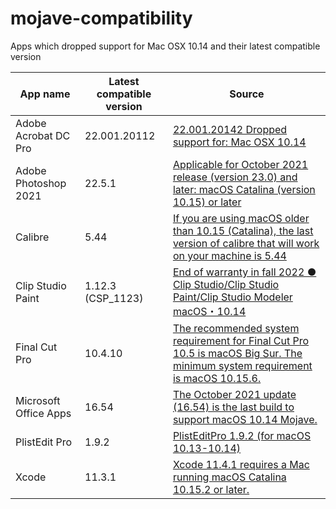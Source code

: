 # mojave-compatibility
Apps which dropped support for Mac OSX 10.14 and their latest compatible version

|  App name  |  Latest compatible version  | Source
| ---- | ---- | ---- |
|  Adobe Acrobat DC Pro  |  22.001.20112 | [22.001.20142 Dropped support for: Mac OSX 10.14](https://www.adobe.com/devnet-docs/acrobatetk/tools/ReleaseNotesDC/index.html) |
|  Adobe Photoshop 2021  |  22.5.1  | [Applicable for October 2021 release (version 23.0) and later: macOS Catalina (version 10.15) or later](https://helpx.adobe.com/photoshop/system-requirements.html) |
|  Calibre  |  5.44  | [If you are using macOS older than 10.15 (Catalina), the last version of calibre that will work on your machine is 5.44](https://calibre-ebook.com/download_osx) |
|  Clip Studio Paint  |  1.12.3 (CSP_1123) | [End of warranty in fall 2022 ● Clip Studio/Clip Studio Paint/Clip Studio Modeler macOS・10.14](https://support.clip-studio.com/en-us/faq/articles/20220032) |
|  Final Cut Pro  |  10.4.10  | [The recommended system requirement for Final Cut Pro 10.5 is macOS Big Sur. The minimum system requirement is macOS 10.15.6.](https://support.apple.com/guide/final-cut-pro/whats-new-in-final-cut-pro-105-ver3daafa3a2/mac) |
|  Microsoft Office Apps  |  16.54  | [The October 2021 update (16.54) is the last build to support macOS 10.14 Mojave.](https://support.microsoft.com/en-us/office/upgrade-macos-to-continue-receiving-microsoft-365-and-office-for-mac-updates-16b8414f-08ec-4b24-8c91-10a918f649f8#ID0EBBF=Office_for_Mac_2021) |
|  PlistEdit Pro  |  1.9.2  | [PlistEditPro 1.9.2 (for macOS 10.13-10.14)](https://www.fatcatsoftware.com/plisteditpro_downloads/) |
|  Xcode  |  11.3.1  | [Xcode 11.4.1 requires a Mac running macOS Catalina 10.15.2 or later.](https://developer.apple.com/documentation/xcode-release-notes/xcode-11_4_1-release-notes) |
